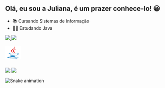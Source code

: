 ## Olá, eu sou a Juliana, é um prazer conhece-lo! 😀
- 📚 Cursando Sistemas de Informação
- 👩‍💻 Estudando Java

<div>
  <a href="https://github.com/Juliana-crsp">
  <img height="180em" src="https://github-readme-stats.vercel.app/api?username=Juliana-crsp&show_icons=true&theme=aura_dark&include_all_commits=true&count_private=true"/>
  <img height="180em" src="https://github-readme-stats.vercel.app/api/top-langs/?username=Juliana-crsp&layout=compact&langs_count=7&theme=aura_dark"/>
</div>
 
<div style="display: inline_block>"><br>
   <img align="center" alt="Ju-Java" height="40" width="50" src="https://raw.githubusercontent.com/devicons/devicon/master/icons/java/java-original.svg">
</div>
  
  ##
  
<div>
  <a href = "mailto:julianacrsp@gmail.com"><img src="https://img.shields.io/badge/-Gmail-%23333?style=for-the-badge&logo=gmail&logoColor=white" target="_blank"></a>
  <a href="https://www.linkedin.com/in/juliana-chaves-da-rocha-silva-paz-1237091b4/" target="_blank"><img src="https://img.shields.io/badge/-LinkedIn-%230077B5?style=for-the-badge&logo=linkedin&logoColor=white" target="_blank"></a>
</div>
  
 ![Snake animation](https://github.com/Juliana-crsp/Juliana-crsp/blob/output/github-contribution-grid-snake.svg)

